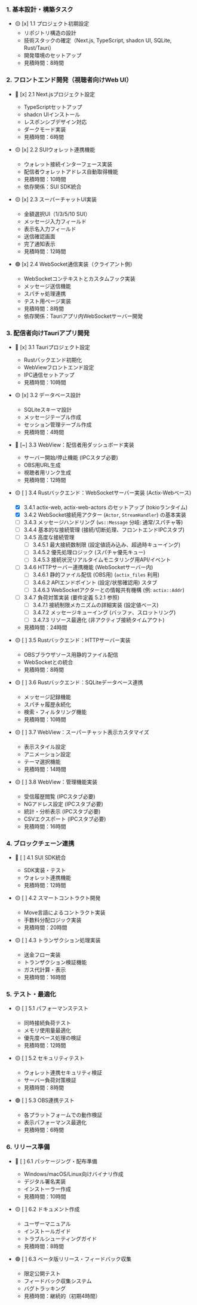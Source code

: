 ### 1. 基本設計・構築タスク

- 🟡 [x] 1.1 プロジェクト初期設定
  - リポジトリ構造の設計
  - 技術スタックの確定（Next.js, TypeScript, shadcn UI, SQLite, Rust/Tauri）
  - 開発環境のセットアップ
  - 見積時間：8時間

### 2. フロントエンド開発（視聴者向けWeb UI）

- 🔴 [x] 2.1 Next.jsプロジェクト設定
  - TypeScriptセットアップ
  - shadcn UIインストール
  - レスポンシブデザイン対応
  - ダークモード実装
  - 見積時間：6時間

- 🟡 [x] 2.2 SUIウォレット連携機能
  - ウォレット接続インターフェース実装
  - 配信者ウォレットアドレス自動取得機能
  - 見積時間：10時間
  - 依存関係：SUI SDK統合

- 🟡 [x] 2.3 スーパーチャットUI実装
  - 金額選択UI（1/3/5/10 SUI）
  - メッセージ入力フィールド
  - 表示名入力フィールド
  - 送信確認画面
  - 完了通知表示
  - 見積時間：12時間

- 🟢 [x] 2.4 WebSocket通信実装（クライアント側）
  - WebSocketコンテキストとカスタムフック実装
  - メッセージ送信機能
  - スパチャ処理連携
  - テスト用ページ実装
  - 見積時間：8時間
  - 依存関係：Tauriアプリ内WebSocketサーバー開発

### 3. 配信者向けTauriアプリ開発

- 🔴 [x] 3.1 Tauriプロジェクト設定
  - Rustバックエンド初期化
  - WebViewフロントエンド設定
  - IPC通信セットアップ
  - 見積時間：10時間

- 🟡 [x] 3.2 データベース設計
  - SQLiteスキーマ設計
  - メッセージテーブル作成
  - セッション管理テーブル作成
  - 見積時間：4時間

- 🔴 [~] 3.3 WebView：配信者用ダッシュボード実装
  - サーバー開始/停止機能 (IPCスタブ必要)
  - OBS用URL生成
  - 視聴者用リンク生成
  - 見積時間：12時間

- 🟡 [ ] 3.4 Rustバックエンド：WebSocketサーバー実装 (Actix-Webベース)
  - [x] 3.4.1 actix-web, actix-web-actors のセットアップ (tokioランタイム)
  - [x] 3.4.2 WebSocket接続用アクター (`Actor`, `StreamHandler`) の基本実装
  - [ ] 3.4.3 メッセージハンドリング (`ws::Message` 分岐: 通常/スパチャ等)
  - [ ] 3.4.4 基本的な接続管理 (接続/切断処理、フロントエンドIPCスタブ)
  - [ ] 3.4.5 高度な接続管理
    - [ ] 3.4.5.1 最大接続数制限 (設定値読み込み、超過時キューイング)
    - [ ] 3.4.5.2 優先処理ロジック (スパチャ優先キュー)
    - [ ] 3.4.5.3 接続状況リアルタイムモニタリング用API/イベント
  - [ ] 3.4.6 HTTPサーバー連携機能 (WebSocketサーバー内)
    - [ ] 3.4.6.1 静的ファイル配信 (OBS用) (`actix_files` 利用)
    - [ ] 3.4.6.2 APIエンドポイント (設定/状態確認用) スタブ
    - [ ] 3.4.6.3 WebSocketアクターとの情報共有機構 (例: `actix::Addr`)
  - [ ] 3.4.7 負荷対策実装 (要件定義 5.2.1 参照)
    - [ ] 3.4.7.1 接続制限メカニズムの詳細実装 (設定値ベース)
    - [ ] 3.4.7.2 メッセージキューイング (バッファ、スロットリング)
    - [ ] 3.4.7.3 リソース最適化 (非アクティブ接続タイムアウト)
  - 見積時間：24時間

- 🟡 [ ] 3.5 Rustバックエンド：HTTPサーバー実装
  - OBSブラウザソース用静的ファイル配信
  - WebSocketとの統合
  - 見積時間：8時間

- 🟡 [ ] 3.6 Rustバックエンド：SQLiteデータベース連携
  - メッセージ記録機能
  - スパチャ履歴永続化
  - 検索・フィルタリング機能
  - 見積時間：10時間

- 🟡 [ ] 3.7 WebView：スーパーチャット表示カスタマイズ
  - 表示スタイル設定
  - アニメーション設定
  - テーマ選択機能
  - 見積時間：14時間

- 🟡 [ ] 3.8 WebView：管理機能実装
  - 受信履歴閲覧 (IPCスタブ必要)
  - NGアドレス設定 (IPCスタブ必要)
  - 統計・分析表示 (IPCスタブ必要)
  - CSVエクスポート (IPCスタブ必要)
  - 見積時間：16時間

### 4. ブロックチェーン連携

- 🔴 [ ] 4.1 SUI SDK統合
  - SDK実装・テスト
  - ウォレット連携機能
  - 見積時間：12時間

- 🟡 [ ] 4.2 スマートコントラクト開発
  - Move言語によるコントラクト実装
  - 手数料分配ロジック実装
  - 見積時間：20時間

- 🟡 [ ] 4.3 トランザクション処理実装
  - 送金フロー実装
  - トランザクション検証機能
  - ガス代計算・表示
  - 見積時間：16時間

### 5. テスト・最適化

- 🟡 [ ] 5.1 パフォーマンステスト
  - 同時接続負荷テスト
  - メモリ使用量最適化
  - 優先度ベース処理の検証
  - 見積時間：12時間

- 🟡 [ ] 5.2 セキュリティテスト
  - ウォレット連携セキュリティ検証
  - サーバー負荷対策検証
  - 見積時間：8時間

- 🟢 [ ] 5.3 OBS連携テスト
  - 各プラットフォームでの動作検証
  - 表示パフォーマンス最適化
  - 見積時間：6時間

### 6. リリース準備

- 🔴 [ ] 6.1 パッケージング・配布準備
  - Windows/macOS/Linux向けバイナリ作成
  - デジタル署名実装
  - インストーラー作成
  - 見積時間：10時間

- 🟡 [ ] 6.2 ドキュメント作成
  - ユーザーマニュアル
  - インストールガイド
  - トラブルシューティングガイド
  - 見積時間：8時間

- 🟢 [ ] 6.3 ベータ版リリース・フィードバック収集
  - 限定公開テスト
  - フィードバック収集システム
  - バグトラッキング
  - 見積時間：継続的（初期4時間）
